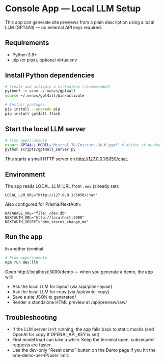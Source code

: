 # Console App — Local LLM Setup

This app can generate site previews from a plain description using a local LLM (GPT4All) — no external API keys required.

## Requirements
- Python 3.9+
- pip (or pipx), optional virtualenv

## Install Python dependencies
```bash
# Create and activate a virtualenv (recommended)
python3 -m venv ~/.venvs/gpt4all
source ~/.venvs/gpt4all/bin/activate

# Install packages
pip install --upgrade pip
pip install gpt4all flask
```

## Start the local LLM server
```bash
# From apps/console
export GPT4ALL_MODEL="Mistral-7B-Instruct.Q4_0.gguf" # adjust if needed
python scripts/gpt4all_server.py
```
This starts a small HTTP server on http://127.0.0.1:5050/chat.

## Environment
The app reads LOCAL_LLM_URL from `.env` (already set):
```
LOCAL_LLM_URL="http://127.0.0.1:5050/chat"
```
Also configured for Prisma/NextAuth:
```
DATABASE_URL="file:./dev.db"
NEXTAUTH_URL="http://localhost:3000"
NEXTAUTH_SECRET="dev_secret_change_me"
```

## Run the app
In another terminal:
```bash
# From apps/console
npm run dev:llm
```
Open http://localhost:3000/demo — when you generate a demo, the app will:
- Ask the local LLM for layout (via /api/plan-layout)
- Ask the local LLM for copy (via /api/write-copy)
- Save a site JSON to generated/<id>
- Render a standalone HTML preview at /api/preview/raw/<id>

## Troubleshooting
- If the LLM server isn’t running, the app falls back to static mocks (and OpenAI for copy if OPENAI_API_KEY is set).
- First model load can take a while. Keep the terminal open; subsequent requests are faster.
- Use the dev-only "Reset demo" button on the Demo page if you hit the one-demo-per-IP/user limit.
